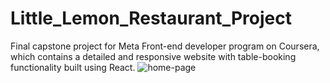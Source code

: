 # Little_Lemon_Restaurant_Project
Final capstone project for Meta Front-end developer program on Coursera, which contains a detailed and responsive website with table-booking functionality built using React.
![home-page](https://github.com/BashirHassan/Little_Lemon_Restaurant_Project/assets/52371429/c7a33bab-3f69-433b-bb7b-6d2690908e9a)
